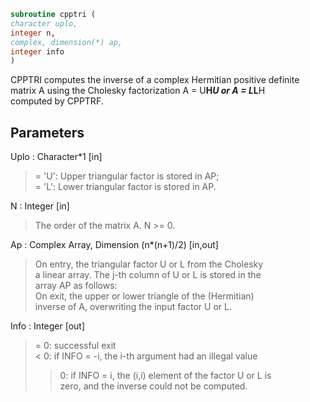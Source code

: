 ```fortran  
subroutine cpptri (  
character uplo,  
integer n,  
complex, dimension(*) ap,  
integer info  
)  
```  
  
CPPTRI computes the inverse of a complex Hermitian positive definite  
matrix A using the Cholesky factorization A = U**H*U or A = L*L**H  
computed by CPPTRF.  
  
## Parameters  
Uplo : Character*1 [in]  
> = 'U':  Upper triangular factor is stored in AP;  
> = 'L':  Lower triangular factor is stored in AP.  
  
N : Integer [in]  
> The order of the matrix A.  N >= 0.  
  
Ap : Complex Array, Dimension (n*(n+1)/2) [in,out]  
> On entry, the triangular factor U or L from the Cholesky  
> a linear array.  The j-th column of U or L is stored in the  
> array AP as follows:  
> On exit, the upper or lower triangle of the (Hermitian)  
> inverse of A, overwriting the input factor U or L.  
  
Info : Integer [out]  
> = 0:  successful exit  
> < 0:  if INFO = -i, the i-th argument had an illegal value  
> > 0:  if INFO = i, the (i,i) element of the factor U or L is  
> zero, and the inverse could not be computed.  
  
